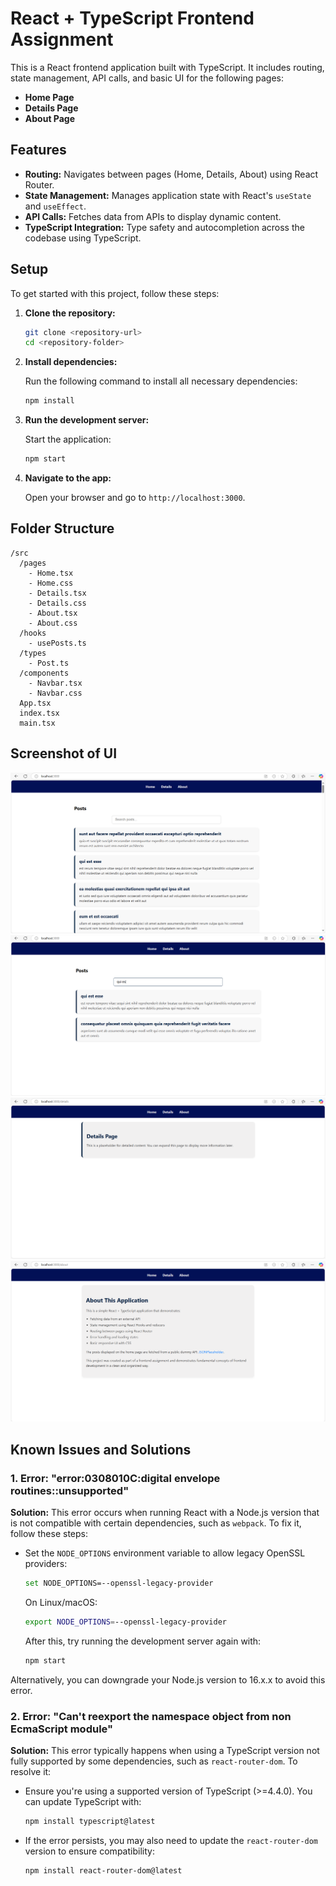 
# React + TypeScript Frontend Assignment

This is a React frontend application built with TypeScript. It includes routing, state management, API calls, and basic UI for the following pages:

- **Home Page**
- **Details Page**
- **About Page**

## Features

- **Routing:** Navigates between pages (Home, Details, About) using React Router.
- **State Management:** Manages application state with React's `useState` and `useEffect`.
- **API Calls:** Fetches data from APIs to display dynamic content.
- **TypeScript Integration:** Type safety and autocompletion across the codebase using TypeScript.

## Setup

To get started with this project, follow these steps:

1. **Clone the repository:**

   ```bash
   git clone <repository-url>
   cd <repository-folder>
   ```

2. **Install dependencies:**

   Run the following command to install all necessary dependencies:

   ```bash
   npm install
   ```

3. **Run the development server:**

   Start the application:

   ```bash
   npm start
   ```

4. **Navigate to the app:**

   Open your browser and go to `http://localhost:3000`.

## Folder Structure

```
/src
  /pages
    - Home.tsx
    - Home.css
    - Details.tsx
    - Details.css
    - About.tsx
    - About.css
  /hooks
    - usePosts.ts
  /types
    - Post.ts
  /components
    - Navbar.tsx
    - Navbar.css
  App.tsx
  index.tsx
  main.tsx
```
## Screenshot of UI

![App Screenshot](src/pictures/pic1.png)
![App Screenshot](src/pictures/pic2.png)
![App Screenshot](src/pictures/pic3.png)
![App Screenshot](src/pictures/pic4.png)
## Known Issues and Solutions

### 1. **Error: "error:0308010C:digital envelope routines::unsupported"**

**Solution:**
This error occurs when running React with a Node.js version that is not compatible with certain dependencies, such as `webpack`. To fix it, follow these steps:

- Set the `NODE_OPTIONS` environment variable to allow legacy OpenSSL providers:

  ```bash
  set NODE_OPTIONS=--openssl-legacy-provider
  ```

  On Linux/macOS:

  ```bash
  export NODE_OPTIONS=--openssl-legacy-provider
  ```

  After this, try running the development server again with:

  ```bash
  npm start
  ```

Alternatively, you can downgrade your Node.js version to 16.x.x to avoid this error.

### 2. **Error: "Can't reexport the namespace object from non EcmaScript module"**

**Solution:**
This error typically happens when using a TypeScript version not fully supported by some dependencies, such as `react-router-dom`. To resolve it:

- Ensure you're using a supported version of TypeScript (>=4.4.0). You can update TypeScript with:

  ```bash
  npm install typescript@latest
  ```

- If the error persists, you may also need to update the `react-router-dom` version to ensure compatibility:

  ```bash
  npm install react-router-dom@latest
  ```